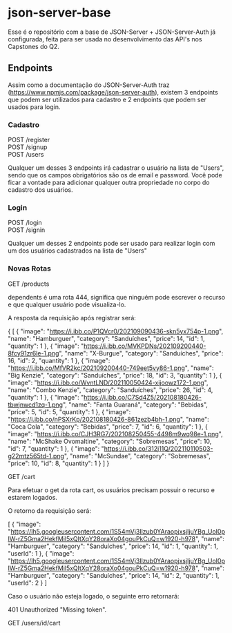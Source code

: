 # json-server-base

Esse é o repositório com a base de JSON-Server + JSON-Server-Auth já configurada, feita para ser usada no desenvolvimento das API's nos Capstones do Q2.

## Endpoints

Assim como a documentação do JSON-Server-Auth traz (https://www.npmjs.com/package/json-server-auth), existem 3 endpoints que podem ser utilizados para cadastro e 2 endpoints que podem ser usados para login.

### Cadastro

POST /register <br/>
POST /signup <br/>
POST /users

Qualquer um desses 3 endpoints irá cadastrar o usuário na lista de "Users", sendo que os campos obrigatórios são os de email e password.
Você pode ficar a vontade para adicionar qualquer outra propriedade no corpo do cadastro dos usuários.

### Login

POST /login <br/>
POST /signin

Qualquer um desses 2 endpoints pode ser usado para realizar login com um dos usuários cadastrados na lista de "Users"

### Novas Rotas

GET /products

dependents é uma rota 444, significa que ninguém pode escrever o recurso e que qualquer usuário pode visualiza-lo.

A resposta da requisição após registrar será:

{
[
{
"image": "https://i.ibb.co/P1QVcr0/202109090436-skn5yx754p-1.png",
"name": "Hamburguer",
"category": "Sanduíches",
"price": 14,
"id": 1,
"quantity": 1
},
{
"image": "https://i.ibb.co/MVKPDNs/202109200440-8fcy91zr6le-1.png",
"name": "X-Burgue",
"category": "Sanduíches",
"price": 16,
"id": 2,
"quantity": 1
},
{
"image": "https://i.ibb.co/MfVR2kc/202109200440-749eet5vy86-1.png",
"name": "Big Kenzie",
"category": "Sanduíches",
"price": 18,
"id": 3,
"quantity": 1
},
{
"image": "https://i.ibb.co/WvntLND/202110050424-xijoowz172-1.png",
"name": "Combo Kenzie",
"category": "Sanduíches",
"price": 26,
"id": 4,
"quantity": 1
},
{
"image": "https://i.ibb.co/C7Sd4Z5/202108180426-tbwjnwcd1zq-1.png",
"name": "Fanta Guaraná",
"category": "Bebidas",
"price": 5,
"id": 5,
"quantity": 1
},
{
"image": "https://i.ibb.co/nPSXrKp/202108180426-861zezb4bh-1.png",
"name": "Coca Cola",
"category": "Bebidas",
"price": 7,
"id": 6,
"quantity": 1
},
{
"image": "https://i.ibb.co/CJH3RG7/202108250455-4498m9wq98e-1.png",
"name": "McShake Ovomaltine",
"category": "Sobremesas",
"price": 10,
"id": 7,
"quantity": 1
},
{
"image": "https://i.ibb.co/312j11Q/202110110503-g22mtz565td-1.png",
"name": "McSundae",
"category": "Sobremesas",
"price": 10,
"id": 8,
"quantity": 1
}
]
}

GET /cart

Para efetuar o get da rota cart, os usuários precisam possuir o recurso e estarem logados.

O retorno da requisição será:

[
{
"image": "https://lh5.googleusercontent.com/1S54mVj3Ilzub0YAraopjxsjIjuYBg_UoI0pIW-rZ5Gma2HekfMil5xQltXqY28oraXo04gouPkCuQ=w1920-h978",
"name": "Hamburguer",
"category": "Sanduíches",
"price": 14,
"id": 1,
"quantity": 1,
"userId": 1
},
{
"image": "https://lh5.googleusercontent.com/1S54mVj3Ilzub0YAraopjxsjIjuYBg_UoI0pIW-rZ5Gma2HekfMil5xQltXqY28oraXo04gouPkCuQ=w1920-h978",
"name": "Hamburguer",
"category": "Sanduíches",
"price": 14,
"id": 2,
"quantity": 1,
"userId": 2
}
]

Caso o usuário não esteja logado, o seguinte erro retornará:

401 Unauthorized "Missing token".

GET /users/id/cart
